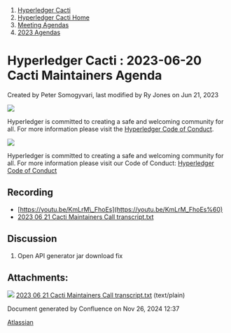 1. [Hyperledger Cacti](index.html)
2. [Hyperledger Cacti Home](Hyperledger-Cacti-Home_20414469.html)
3. [Meeting Agendas](Meeting-Agendas_20414488.html)
4. [2023 Agendas](2023-Agendas_20415586.html)

# Hyperledger Cacti : 2023-06-20 Cacti Maintainers Agenda

Created by Peter Somogyvari, last modified by Ry Jones on Jun 21, 2023

![](https://wiki.hyperledger.org/download/attachments/2392771/welcome.png?version=2&modificationDate=1572450107000&api=v2)

Hyperledger is committed to creating a safe and welcoming community for all. For more information please visit the [Hyperledger Code of Conduct](https://lf-hyperledger.atlassian.net/wiki/spaces/HYP/pages/19595281/Hyperledger+Code+of+Conduct).

![](https://wiki.hyperledger.org/download/attachments/29034696/Antitrustnotice.png?version=1&modificationDate=1581695654000&api=v2)

Hyperledger is committed to creating a safe and welcoming community for all. For more information please visit our Code of Conduct: [Hyperledger Code of Conduct](https://lf-hyperledger.atlassian.net/wiki/spaces/HYP/pages/19595281/Hyperledger+Code+of+Conduct)

## Recording

- [https://youtu.be/KmLrM\_FhoEs](https://youtu.be/KmLrM_FhoEs%60)
- [2023 06 21 Cacti Maintainers Call transcript.txt](attachments/20415692/20415694.txt)

## Discussion

1. Open API generator jar download fix

## Attachments:

![](images/icons/bullet_blue.gif) [2023 06 21 Cacti Maintainers Call transcript.txt](attachments/20415692/20415694.txt) (text/plain)

Document generated by Confluence on Nov 26, 2024 12:37

[Atlassian](http://www.atlassian.com/)
